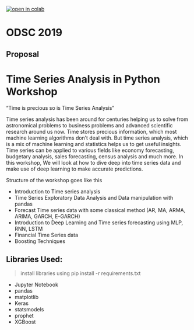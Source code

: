 [![open in colab](https://colab.research.google.com/assets/colab-badge.svg)](https://drive.google.com/open?id=14_HGUVKE0NvpO_9kCw_8WXFPygeo3x9M)

# ODSC 2019

## Proposal

# Time Series Analysis in Python Workshop
“Time is precious so is Time Series Analysis”

Time series analysis has been around for centuries helping us to solve from astronomical problems to business problems and advanced scientific research around us now. Time stores precious information, which most machine learning algorithms don’t deal with. But time series analysis, which is a mix of machine learning and statistics helps us to get useful insights. Time series can be applied to various fields like economy forecasting, budgetary analysis, sales forecasting, census analysis and much more. In this workshop, We will look at how to dive deep into time series data and make use of deep learning to make accurate predictions.

Structure of the workshop goes like this

* Introduction to Time series analysis
* Time Series Exploratory Data Analysis and Data manipulation with pandas
* Forecast Time series data with some classical method (AR, MA, ARMA, ARIMA, GARCH, E-GARCH)
* Introduction to Deep Learning and Time series forecasting using MLP, RNN, LSTM
* Financial Time Series data
* Boosting Techniques

## Libraries Used:
> install libraries using pip install -r requirements.txt 

* Jupyter Notebook
* pandas
* matplotlib
* Keras 
* statsmodels
* prophet
* XGBoost

